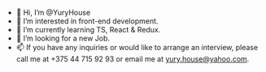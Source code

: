 - 👋 Hi, I’m @YuryHouse
- 👀 I’m interested in front-end development.
- 🌱 I’m currently learning TS, React & Redux.
- 💞️ I’m looking for a new Job.
- 📫 If you have any inquiries or would like to arrange an interview, please call me at +375 44 715 92 93 or email me at yury.house@yahoo.com.

<!---
YuryHouse/YuryHouse is a ✨ special ✨ repository because its `README.md` (this file) appears on your GitHub profile.
You can click the Preview link to take a look at your changes.
--->
